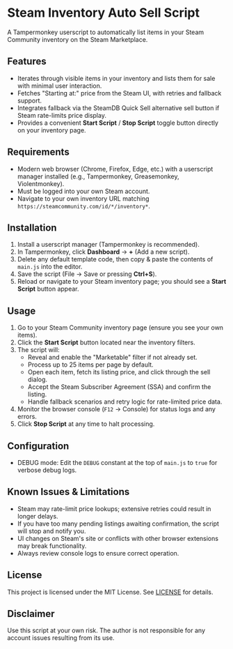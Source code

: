 # Steam Inventory Auto Sell Script

A Tampermonkey userscript to automatically list items in your Steam Community inventory on the Steam Marketplace.

## Features

- Iterates through visible items in your inventory and lists them for sale with minimal user interaction.
- Fetches "Starting at:" price from the Steam UI, with retries and fallback support.
- Integrates fallback via the SteamDB Quick Sell alternative sell button if Steam rate-limits price display.
- Provides a convenient **Start Script** / **Stop Script** toggle button directly on your inventory page.

## Requirements

- Modern web browser (Chrome, Firefox, Edge, etc.) with a userscript manager installed (e.g., Tampermonkey, Greasemonkey, Violentmonkey).
- Must be logged into your own Steam account.
- Navigate to your own inventory URL matching `https://steamcommunity.com/id/*/inventory*`.

## Installation

1. Install a userscript manager (Tampermonkey is recommended).
2. In Tampermonkey, click **Dashboard** → **+** (Add a new script).
3. Delete any default template code, then copy & paste the contents of `main.js` into the editor.
4. Save the script (File → Save or pressing **Ctrl+S**).
5. Reload or navigate to your Steam inventory page; you should see a **Start Script** button appear.

## Usage

1. Go to your Steam Community inventory page (ensure you see your own items).
2. Click the **Start Script** button located near the inventory filters.
3. The script will:
   - Reveal and enable the "Marketable" filter if not already set.
   - Process up to 25 items per page by default.
   - Open each item, fetch its listing price, and click through the sell dialog.
   - Accept the Steam Subscriber Agreement (SSA) and confirm the listing.
   - Handle fallback scenarios and retry logic for rate-limited price data.
4. Monitor the browser console (`F12` → Console) for status logs and any errors.
5. Click **Stop Script** at any time to halt processing.

## Configuration

- DEBUG mode: Edit the `DEBUG` constant at the top of `main.js` to `true` for verbose debug logs.

## Known Issues & Limitations

- Steam may rate-limit price lookups; extensive retries could result in longer delays.
- If you have too many pending listings awaiting confirmation, the script will stop and notify you.
- UI changes on Steam's site or conflicts with other browser extensions may break functionality.
- Always review console logs to ensure correct operation.

## License

This project is licensed under the MIT License. See [LICENSE](LICENSE) for details.

## Disclaimer

Use this script at your own risk. The author is not responsible for any account issues resulting from its use.
